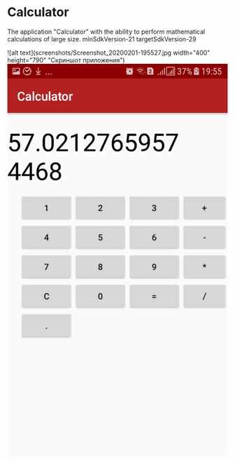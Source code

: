 # Calculator
The application "Calculator" with the ability to perform mathematical calculations of large size. minSdkVersion-21         targetSdkVersion-29

![alt text](screenshots/Screenshot_20200201-195527.jpg width="400" height="790" "Скриншот приложения")
![alt text](screenshots/Screenshot_20200201-195531.jpg "")
